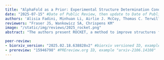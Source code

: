 ```yaml
---
title: "AlphaFold as a Prior: Experimental Structure Determination Conditioned on a Pretrained Neural Network"
date: "2025-07-15" #Date of Public Review, then update to Date of Publication
authors: 'Alisia Fadini, Minhuan Li, Airlie J. McCoy, Thomas C. Terwilliger, Randy J. Read, Doeke Hekstra, Mohammed AlQuraishi'
reviewers: "Fraser JS, Wankowicz SA, Chrispens KM"
image: "/static/img/reviews/2025_rocket.png"
abstract: "The authors present ROCKET, a method to improve structures from AlphaFold 2 with experimental data from X-ray crystallography, cryoEM, and cryoET."

peer-review:
- biorxiv_version: "2025.02.18.638828v2" #biorxiv versioned ID, example "5533316v1"
- prereview: "15946798" #PREreview.org ID, example "arxiv-2106.14108"
---
```

